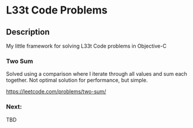 # L33t Code Problems

## Description
My little framework for solving L33t Code problems in Objective-C

### Two Sum
Solved using a comparison where I iterate through all values and sum each together.
Not optimal solution for performance, but simple.

https://leetcode.com/problems/two-sum/

### Next: 
TBD

